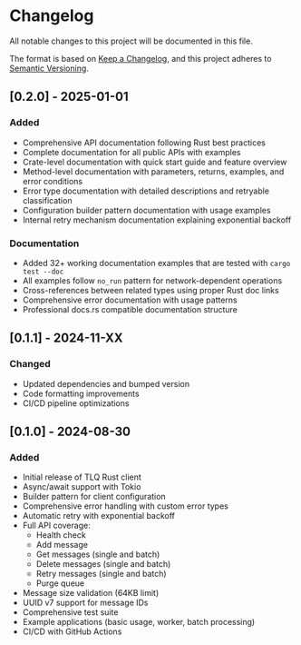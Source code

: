 # Changelog

All notable changes to this project will be documented in this file.

The format is based on [Keep a Changelog](https://keepachangelog.com/en/1.0.0/),
and this project adheres to [Semantic Versioning](https://semver.org/spec/v2.0.0.html).

## [0.2.0] - 2025-01-01

### Added
- Comprehensive API documentation following Rust best practices
- Complete documentation for all public APIs with examples
- Crate-level documentation with quick start guide and feature overview
- Method-level documentation with parameters, returns, examples, and error conditions
- Error type documentation with detailed descriptions and retryable classification
- Configuration builder pattern documentation with usage examples
- Internal retry mechanism documentation explaining exponential backoff

### Documentation
- Added 32+ working documentation examples that are tested with `cargo test --doc`
- All examples follow `no_run` pattern for network-dependent operations
- Cross-references between related types using proper Rust doc links
- Comprehensive error documentation with usage patterns
- Professional docs.rs compatible documentation structure

## [0.1.1] - 2024-11-XX

### Changed
- Updated dependencies and bumped version
- Code formatting improvements
- CI/CD pipeline optimizations

## [0.1.0] - 2024-08-30

### Added
- Initial release of TLQ Rust client
- Async/await support with Tokio
- Builder pattern for client configuration
- Comprehensive error handling with custom error types
- Automatic retry with exponential backoff
- Full API coverage:
  - Health check
  - Add message
  - Get messages (single and batch)
  - Delete messages (single and batch)
  - Retry messages (single and batch)
  - Purge queue
- Message size validation (64KB limit)
- UUID v7 support for message IDs
- Comprehensive test suite
- Example applications (basic usage, worker, batch processing)
- CI/CD with GitHub Actions